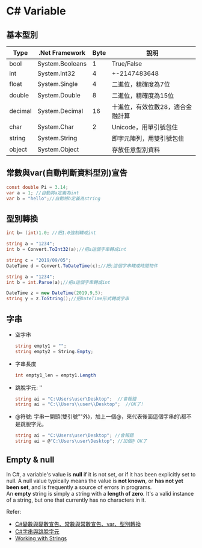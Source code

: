 # C# Variable

## 基本型別

| Type  | .Net Framework  | Byte| 說明       |
|------ |------           |-----| -----------|
|bool   | System.Booleans | 1   | True/False |
|int    | System.Int32    | 4   | +-2147483648 |
|float  | System.Single   | 4   | 二進位，精確度為7位 |
|double | System.Double   | 8   | 二進位，精確度為15位 |
|decimal| System.Decimal  | 16  | 十進位，有效位數28，適合金融計算 |
|char   | System.Char     | 2   | Unicode，用單引號包住 |
|string | System.String   |     | 即字元陣列，用雙引號包住 |
|object | System.Object   |     | 存放任意型別資料|

## 常數與var(自動判斷資料型別)宣告

```C#
const double Pi = 3.14;
var a = 1; //自動將a定義為int
var b = "hello";//自動將b定義為string
```

## 型別轉換

```C#
int b= (int)1.0; //把1.0強制轉成int

string a = "1234";
int b = Convert.ToInt32(a);//把a這個字串轉成int

string c = "2019/09/05";
DateTime d = Convert.ToDateTime(c);//把c這個字串轉成時間物件

string a = "1234";
int b = int.Parse(a);//把a這個字串轉成int

DateTime z = new DateTime(2019,9,5);
string y = z.ToString();//把DateTime形式轉成字串
```

## 字串

- 空字串
  ```C#
  string empty1 = "";
  string empty2 = String.Empty;
  ```

- 字串長度
  ```C#
  int empty1_len = empty1.Length
  ```

- 跳脫字元: '\'
  ```C#
  string ai = "C:\Users\user\Desktop";  //會報錯
  string ai = "C:\\Users\\user\\Desktop";  //OK了!
  ```

- @符號: 字串一開頭(雙引號""外)，加上一個@，來代表後面這個字串的\都不是跳脫字元。
  ```C#
  string ai = "C:\Users\user\Desktop"; //會報錯
  string ai = @"C:\Users\user\Desktop"; //加個@ OK了
  ```

## Empty & null
In C#, a variable's value is **null** if it is not set, or if it has been explicitly set to null. A null value typically means the value is **not known**, or **has not yet been set**, and is frequently a source of errors in programs.<br>
An **empty** string is simply a string with a **length of zero**. It's a valid instance of a string, but one that currently has no characters in it. 





Refer:
- [C#變數與變數宣告、常數與常數宣告、var、型別轉換](https://ithelp.ithome.com.tw/articles/10213219)
- [C#字串與跳脫字元](https://ithelp.ithome.com.tw/articles/10213867)
- [Working with Strings](https://github.com/dotnet/training-tutorials/blob/master/content/csharp/getting-started/strings.md)